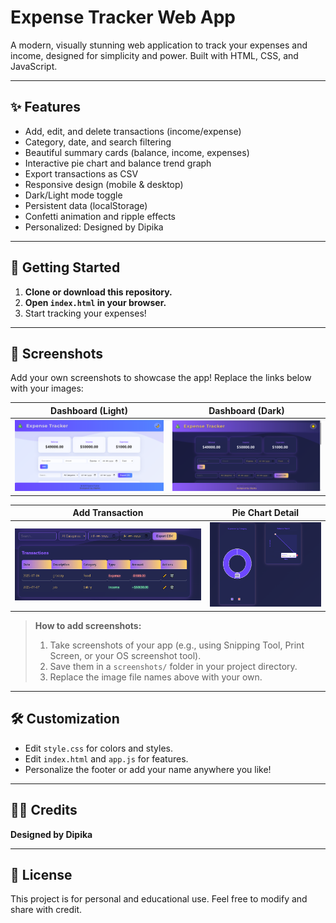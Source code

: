 # Expense Tracker Web App

A modern, visually stunning web application to track your expenses and income, designed for simplicity and power. Built with HTML, CSS, and JavaScript.

---

## ✨ Features
- Add, edit, and delete transactions (income/expense)
- Category, date, and search filtering
- Beautiful summary cards (balance, income, expenses)
- Interactive pie chart and balance trend graph
- Export transactions as CSV
- Responsive design (mobile & desktop)
- Dark/Light mode toggle
- Persistent data (localStorage)
- Confetti animation and ripple effects
- Personalized: Designed by Dipika

---

## 🚀 Getting Started
1. **Clone or download this repository.**
2. **Open `index.html` in your browser.**
3. Start tracking your expenses!

---

## 📸 Screenshots
Add your own screenshots to showcase the app! Replace the links below with your images:

| Dashboard (Light) | Dashboard (Dark) |
|------------------|------------------|
| ![Light Mode](/light-mode.png) | ![Dark Mode](/dark-mode.png) |

| Add Transaction | Pie Chart Detail |
|-----------------|------------------|
| ![Add Transaction](/add-transaction.png) | ![Pie Chart](/pie-chart.png) |

> **How to add screenshots:**
> 1. Take screenshots of your app (e.g., using Snipping Tool, Print Screen, or your OS screenshot tool).
> 2. Save them in a `screenshots/` folder in your project directory.
> 3. Replace the image file names above with your own.

---

## 🛠️ Customization
- Edit `style.css` for colors and styles.
- Edit `index.html` and `app.js` for features.
- Personalize the footer or add your name anywhere you like!

---

## 👩‍💻 Credits
**Designed by Dipika**

---

## 📄 License
This project is for personal and educational use. Feel free to modify and share with credit. 
